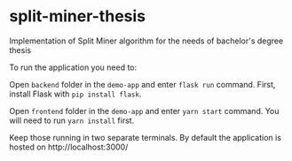 # split-miner-thesis
Implementation of Split Miner algorithm for the needs of bachelor's degree thesis

To run the application you need to:

Open `backend` folder in the `demo-app` and enter `flask run` command. First, install Flask with `pip install flask`.

Open `frontend` folder in the `demo-app` and enter `yarn start` command. You will need to run `yarn install` first.


Keep those running in two separate terminals. By default the application is hosted on http://localhost:3000/

